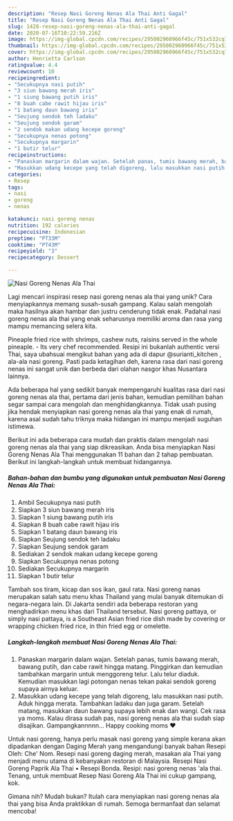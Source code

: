 ```yaml
---
description: "Resep Nasi Goreng Nenas Ala Thai Anti Gagal"
title: "Resep Nasi Goreng Nenas Ala Thai Anti Gagal"
slug: 1428-resep-nasi-goreng-nenas-ala-thai-anti-gagal
date: 2020-07-16T10:22:59.216Z
image: https://img-global.cpcdn.com/recipes/295002960966f45c/751x532cq70/nasi-goreng-nenas-ala-thai-foto-resep-utama.jpg
thumbnail: https://img-global.cpcdn.com/recipes/295002960966f45c/751x532cq70/nasi-goreng-nenas-ala-thai-foto-resep-utama.jpg
cover: https://img-global.cpcdn.com/recipes/295002960966f45c/751x532cq70/nasi-goreng-nenas-ala-thai-foto-resep-utama.jpg
author: Henrietta Carlson
ratingvalue: 4.4
reviewcount: 10
recipeingredient:
- "Secukupnya nasi putih"
- "3 siun bawang merah iris"
- "1 siung bawang putih iris"
- "8 buah cabe rawit hijau iris"
- "1 batang daun bawang iris"
- "Seujung sendok teh ladaku"
- "Seujung sendok garam"
- "2 sendok makan udang kecepe goreng"
- "Secukupnya nenas potong"
- "Secukupnya margarin"
- "1 butir telur"
recipeinstructions:
- "Panaskan margarin dalam wajan. Setelah panas, tumis bawang merah, bawang putih, dan cabe rawit hingga matang. Pinggirkan dan kemudian tambahkan margarin untuk menggoreng telur. Lalu telur diaduk. Kemudian masukkan lagi potongan nenas tekan pakai sendok goreng supaya airnya keluar."
- "Masukkan udang kecepe yang telah digoreng, lalu masukkan nasi putih. Aduk hingga merata. Tambahkan ladaku dan juga garam. Setelah matang, masukkan daun bawang supaya lebih enak dan wangi. Cek rasa ya moms. Kalau dirasa sudah pas, nasi goreng nenas ala thai sudah siap disajikan. Gampangkannnnn... Happy cooking moms ❤"
categories:
- Resep
tags:
- nasi
- goreng
- nenas

katakunci: nasi goreng nenas 
nutrition: 192 calories
recipecuisine: Indonesian
preptime: "PT33M"
cooktime: "PT43M"
recipeyield: "3"
recipecategory: Dessert

---
```



![Nasi Goreng Nenas Ala Thai](https://img-global.cpcdn.com/recipes/295002960966f45c/751x532cq70/nasi-goreng-nenas-ala-thai-foto-resep-utama.jpg)

Lagi mencari inspirasi resep nasi goreng nenas ala thai yang unik? Cara menyiapkannya memang susah-susah gampang. Kalau salah mengolah maka hasilnya akan hambar dan justru cenderung tidak enak. Padahal nasi goreng nenas ala thai yang enak seharusnya memiliki aroma dan rasa yang mampu memancing selera kita.

Pineaple fried rice with shrimps, cashew nuts, raisins served in the whole pineaple. - Its very chef recommended. Resipi ini bukanlah authentic versi Thai, saya ubahsuai mengikut bahan yang ada di dapur @surianti_kitchen , ala-ala nasi goreng. Pasti pada ketagihan deh, karena rasa dari nasi goreng nenas ini sangat unik dan berbeda dari olahan nasgor khas Nusantara lainnya.

Ada beberapa hal yang sedikit banyak mempengaruhi kualitas rasa dari nasi goreng nenas ala thai, pertama dari jenis bahan, kemudian pemilihan bahan segar sampai cara mengolah dan menghidangkannya. Tidak usah pusing jika hendak menyiapkan nasi goreng nenas ala thai yang enak di rumah, karena asal sudah tahu triknya maka hidangan ini mampu menjadi suguhan istimewa.


Berikut ini ada beberapa cara mudah dan praktis dalam mengolah nasi goreng nenas ala thai yang siap dikreasikan. Anda bisa menyiapkan Nasi Goreng Nenas Ala Thai menggunakan 11 bahan dan 2 tahap pembuatan. Berikut ini langkah-langkah untuk membuat hidangannya.

<!--inarticleads1-->

##### Bahan-bahan dan bumbu yang digunakan untuk pembuatan Nasi Goreng Nenas Ala Thai:

1. Ambil Secukupnya nasi putih
1. Siapkan 3 siun bawang merah iris
1. Siapkan 1 siung bawang putih iris
1. Siapkan 8 buah cabe rawit hijau iris
1. Siapkan 1 batang daun bawang iris
1. Siapkan Seujung sendok teh ladaku
1. Siapkan Seujung sendok garam
1. Sediakan 2 sendok makan udang kecepe goreng
1. Siapkan Secukupnya nenas potong
1. Sediakan Secukupnya margarin
1. Siapkan 1 butir telur


Tambah sos tiram, kicap dan sos ikan, gaul rata. Nasi goreng nanas merupakan salah satu menu khas Thailand yang mulai banyak ditemukan di negara-negara lain. Di Jakarta sendiri ada beberapa restoran yang menghadirkan menu khas dari Thailand tersebut. Nasi goreng pattaya, or simply nasi pattaya, is a Southeast Asian fried rice dish made by covering or wrapping chicken fried rice, in thin fried egg or omelette. 

<!--inarticleads2-->

##### Langkah-langkah membuat Nasi Goreng Nenas Ala Thai:

1. Panaskan margarin dalam wajan. Setelah panas, tumis bawang merah, bawang putih, dan cabe rawit hingga matang. Pinggirkan dan kemudian tambahkan margarin untuk menggoreng telur. Lalu telur diaduk. Kemudian masukkan lagi potongan nenas tekan pakai sendok goreng supaya airnya keluar.
1. Masukkan udang kecepe yang telah digoreng, lalu masukkan nasi putih. Aduk hingga merata. Tambahkan ladaku dan juga garam. Setelah matang, masukkan daun bawang supaya lebih enak dan wangi. Cek rasa ya moms. Kalau dirasa sudah pas, nasi goreng nenas ala thai sudah siap disajikan. Gampangkannnnn... Happy cooking moms ❤


Untuk nasi goreng, hanya perlu masak nasi goreng yang simple kerana akan dipadankan dengan Daging Merah yang mengandungi banyak bahan Resepi Oleh: Che&#39; Nom. Resepi nasi goreng daging merah, masakan ala Thai yang menjadi menu utama di kebanyakan restoran di Malaysia. Resepi Nasi Goreng Paprik Ala Thai • Resepi Bonda. Resipi: nasi goreng nenas &#39;ala thai. Tenang, untuk membuat Resep Nasi Goreng Ala Thai ini cukup gampang, kok. 

Gimana nih? Mudah bukan? Itulah cara menyiapkan nasi goreng nenas ala thai yang bisa Anda praktikkan di rumah. Semoga bermanfaat dan selamat mencoba!
